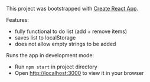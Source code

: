 This project was bootstrapped with [Create React App](https://github.com/facebook/create-react-app).

Features:
- fully functional to do list (add + remove items)
- saves list to localStorage
- does not allow empty strings to be added

Runs the app in development mode:
- Run `npm start` in project directory
- Open [http://localhost:3000](http://localhost:3000) to view it in your browser